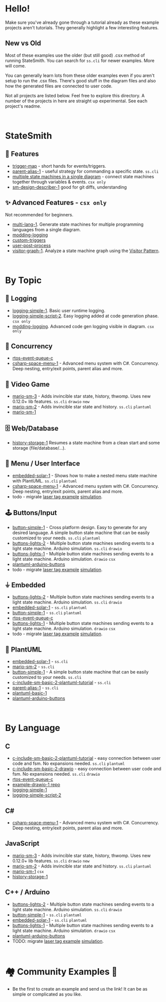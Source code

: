 # Hello!
Make sure you've already gone through a tutorial already as these example projects aren't tutorials. They generally highlight a few interesting features.

## New vs Old
Most of these examples use the older (but still good) .csx method of running StateSmith. You can search for `ss.cli` for newer examples. More will come.

You can generally learn lots from these older examples even if you aren't setup to run the .csx files. There's good stuff in the diagram files and also how the generated files are connected to user code.

Not all projects are listed below. Feel free to explore this directory. A number of the projects in here are straight up experimental. See each project's readme.

<br>

# StateSmith
## 🌟 Features
* [trigger-map](./trigger-map/README.md) - short hands for events/triggers.
* [parent-alias-1](./parent-alias-1/README.md) - useful strategy for commanding a specific state. `ss.cli`
* [multiple state machines in a single diagram](./buttons-lights-1/README.md) - connect state machines together through variables & events. `csx only`
* [sm-design-describer-1](./sm-design-describer-1/README.md) good for git diffs, understanding

## ✨ Advanced Features - `csx only`
Not recommended for beginners.
* [multi-lang-1](./multi-lang-1/README.md). Generate state machines for multiple programming languages from a single diagram.
* [modding-logging](./modding-logging/README.md)
* [custom-triggers](./custom-triggers/README.md)
* [user-post-process](./user-post-process/README.md)
* [visitor-graph-1](./visitor-graph-1/README.md). Analyze a state machine graph using the [Visitor Pattern](https://en.wikipedia.org/wiki/Visitor_pattern).

<br>

# By Topic

## 📝 Logging
* [logging-simple-1](./logging-simple-1/README.md). Basic user runtime logging.
* [logging-simple-script-2](./logging-simple-script-2/README.md). Easy logging added at code generation phase. `csx only`
* [modding-logging](./modding-logging/README.md). Advanced code gen logging visible in diagram. `csx only`

## 🔀 Concurrency
* [rtos-event-queue-c](./rtos-event-queue-c/README.md)
* [csharp-space-menu-1](csharp-space-menu-1/README.md) - Advanced menu system with C#. Concurrency. Deep nesting, entry/exit points, parent alias and more.

## 👾 Video Game
* [mario-sm-3](./mario-sm-3/README.md) - Adds invincible star state, history, thwomp. Uses new 0.12.0+ lib features. `ss.cli` `drawio` `new`
* [mario-sm-2](./mario-sm-2/README.md) - Adds invincible star state and history. `ss.cli` `plantuml`
* [mario-sm-1](./mario-sm-1/README.md)

## 🗄️ Web/Database
* [history-storage-1](./history-storage-1/README.md) Resumes a state machine from a clean start and some storage (file/database/...).

## 📱 Menu / User Interface
* [embedded-solar-1](./embedded-solar-1/README.md) - Shows how to make a nested menu state machine with PlantUML. `ss.cli` `plantuml`
* [csharp-space-menu-1](csharp-space-menu-1/README.md) - Advanced menu system with C#. Concurrency. Deep nesting, entry/exit points, parent alias and more.
* todo - migrate [laser tag example](https://www.youtube.com/watch?v=9czSDothuzM) [simulation](https://wokwi.com/projects/351165738904453719).

## 🕹️ Buttons/Input
* [button-simple-1](./button-simple-1/README.md) - Cross platform design. Easy to generate for any desired language. A simple button state machine that can be easily customized to your needs. `ss.cli` `plantuml`
* [buttons-lights-2](./buttons-lights-2/README.md) - Multiple button state machines sending events to a light state machine. Arduino simulation. `ss.cli` `drawio`
* [buttons-lights-1](./buttons-lights-1/README.md) - Multiple button state machines sending events to a light state machine. Arduino simulation. `drawio` `csx`
* [plantuml-arduino-buttons](./plantuml-arduino-buttons/README.md)
* todo - migrate [laser tag example](https://www.youtube.com/watch?v=9czSDothuzM) [simulation](https://wokwi.com/projects/351165738904453719).

## ⏚ Embedded
* [buttons-lights-2](./buttons-lights-2/README.md) - Multiple button state machines sending events to a light state machine. Arduino simulation. `ss.cli` `drawio`
* [embedded-solar-1](./embedded-solar-1/README.md) - `ss.cli` `plantuml`
* [button-simple-1](./button-simple-1/README.md) - `ss.cli` `plantuml`
* [rtos-event-queue-c](./rtos-event-queue-c/README.md)
* [buttons-lights-1](./buttons-lights-1/README.md) - Multiple button state machines sending events to a light state machine. Arduino simulation. `drawio` `csx`
* todo - migrate [laser tag example](https://www.youtube.com/watch?v=9czSDothuzM) [simulation](https://wokwi.com/projects/351165738904453719).

## 🌱 PlantUML
* [embedded-solar-1](./embedded-solar-1/README.md) - `ss.cli`
* [mario-sm-2](./mario-sm-2/README.md) - `ss.cli`
* [button-simple-1](./button-simple-1/README.md) - A simple button state machine that can be easily customized to your needs. `ss.cli`
* [c-include-sm-basic-2-plantuml-tutorial](./c-include-sm-basic-2-plantuml-tutorial/README.md) - `ss.cli`
* [parent-alias-1](./parent-alias-1/README.md) - `ss.cli`
* [plantuml-basic-1](./plantuml-basic-1/README.md)
* [plantuml-arduino-buttons](./plantuml-arduino-buttons/README.md)

<br>

# By Language

## C
* [c-include-sm-basic-2-plantuml-tutorial](./c-include-sm-basic-2-plantuml-tutorial/README.md) - easy connection between user code and fsm. No expansions needed. `ss.cli` `plantuml`
* [c-include-sm-basic-2-drawio](./c-include-sm-basic-2-drawio/README.md) - easy connection between user code and fsm. No expansions needed. `ss.cli` `drawio`
* [rtos-event-queue-c](./rtos-event-queue-c/README.md)
* [example-drawio-1 repo](https://github.com/StateSmith/example-drawio-1)
* [logging-simple-1](./logging-simple-1/README.md)
* [logging-simple-script-2](./logging-simple-script-2/README.md)

## C#
* [csharp-space-menu-1](csharp-space-menu-1/README.md) - Advanced menu system with C#. Concurrency. Deep nesting, entry/exit points, parent alias and more.

## JavaScript
* [mario-sm-3](./mario-sm-3/README.md) - Adds invincible star state, history, thwomp. Uses new 0.12.0+ lib features. `ss.cli` `drawio` `new`
* [mario-sm-2](./mario-sm-2/README.md) - Adds invincible star state and history. `ss.cli` `plantuml`
* [mario-sm-1](./mario-sm-1/README.md) `csx`
* [history-storage-1](./history-storage-1/README.md)

## C++ / Arduino
* [buttons-lights-2](./buttons-lights-2/README.md) - Multiple button state machines sending events to a light state machine. Arduino simulation. `ss.cli` `drawio`
* [button-simple-1](./button-simple-1/README.md) - `ss.cli` `plantuml`
* [embedded-solar-1](./embedded-solar-1/README.md) - `ss.cli` `plantuml`
* [buttons-lights-1](./buttons-lights-1/README.md) - Multiple button state machines sending events to a light state machine. Arduino simulation. `drawio` `csx`
* [plantuml-arduino-buttons](./plantuml-arduino-buttons/README.md)
* TODO: migrate [laser tag example](https://www.youtube.com/watch?v=9czSDothuzM) [simulation](https://wokwi.com/projects/351165738904453719).

<br>

# 🏘️ Community Examples 🎁
* Be the first to create an example and send us the link! It can be as simple or complicated as you like.
